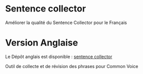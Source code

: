 # Sentence collector

Améliorer la qualité du Sentence Collector pour le Français

# Version Anglaise

Le Dépôt anglais est disponible : [sentence collector](https://github.com/Common-Voice/sentence-collector)

Outil de collecte et de révision des phrases pour Common Voice

